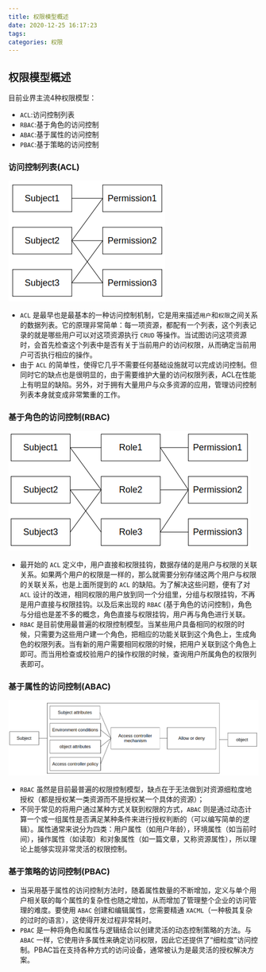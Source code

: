```yaml
---
title: 权限模型概述
date: 2020-12-25 16:17:23
tags:
categories: 权限
---
```


## 权限模型概述
目前业界主流4种权限模型：
- `ACL`:访问控制列表
- `RBAC`:基于角色的访问控制
- `ABAC`:基于属性的访问控制
- `PBAC`:基于策略的访问控制

### 访问控制列表(ACL)
![ACL](https://raw.githubusercontent.com/com-wushuang/pics/main/ACL.png)
- `ACL` 是最早也是最基本的一种访问控制机制，它是用来描述`用户`和`权限`之间关系的数据列表。它的原理非常简单：每一项资源，都配有一个列表，这个列表记录的就是哪些用户可以对这项资源执行 `CRUD` 等操作。当试图访问这项资源时，会首先检查这个列表中是否有关于当前用户的访问权限，从而确定当前用户可否执行相应的操作。
- 由于 `ACL` 的简单性，使得它几乎不需要任何基础设施就可以完成访问控制。但同时它的缺点也是很明显的，由于需要维护大量的访问权限列表，ACL在性能上有明显的缺陷。另外，对于拥有大量用户与众多资源的应用，管理访问控制列表本身就变成非常繁重的工作。

### 基于角色的访问控制(RBAC)
![rbac](https://raw.githubusercontent.com/com-wushuang/pics/main/rbac.png)
- 最开始的 `ACL` 定义中，用户直接和权限挂钩，数据存储的是用户与权限的关联关系。如果两个用户的权限是一样的，那么就需要分别存储这两个用户与权限的关联关系，也是上面所提到的 `ACL` 的缺陷。为了解决这些问题，便有了对 `ACL` 设计的改进，相同权限的用户放到同一个分组里，分组与权限挂钩，不再是用户直接与权限挂钩。以及后来出现的 `RBAC` (基于角色的访问控制)，角色与分组也是差不多的概念，角色直接与权限挂钩，用户再与角色进行关联。
- `RBAC` 是目前使用最普遍的权限控制模型。当某些用户具备相同的权限的时候，只需要为这些用户建一个角色，把相应的功能关联到这个角色上，生成角色的权限列表。当有新的用户需要相同权限的时候，把用户关联到这个角色上即可。而当用检查或校验用户的操作权限的时候，查询用户所属角色的权限列表即可。

### 基于属性的访问控制(ABAC)
![abac](https://raw.githubusercontent.com/com-wushuang/pics/main/abac.png)
- `RBAC` 虽然是目前最普遍的权限控制模型，缺点在于无法做到对资源细粒度地授权（都是授权某一类资源而不是授权某一个具体的资源）；
- 不同于常见的将用户通过某种方式关联到权限的方式，`ABAC` 则是通过动态计算一个或一组属性是否满足某种条件来进行授权判断的（可以编写简单的逻辑）。属性通常来说分为四类：用户属性（如用户年龄），环境属性（如当前时间），操作属性（如读取）和对象属性（如一篇文章，又称资源属性），所以理论上能够实现非常灵活的权限控制。

### 基于策略的访问控制(PBAC)
- 当采用基于属性的访问控制方法时，随着属性数量的不断增加，定义与单个用户相关联的每个属性的复杂性也随之增加，从而增加了管理整个企业的访问管理的难度。要使用 `ABAC` 创建和编辑属性，您需要精通 `XACML`（一种极其复杂的过时的语言），这使得开发过程非常耗时。
- `PBAC` 是一种将角色和属性与逻辑结合以创建灵活的动态控制策略的方法。与 `ABAC` 一样，它使用许多属性来确定访问权限，因此它还提供了“细粒度”访问控制。PBAC旨在支持各种方式的访问设备，通常被认为是最灵活的授权解决方案。